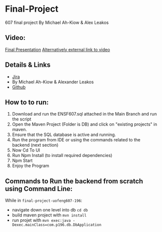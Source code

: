 # Final-Project

607 final project By Michael Ah-Kiow & Alex Leakos

## Video:

[Final Presentation](./Final_Presentation.mp4)
[Alternatively external link to video](https://youtu.be/hb6mLi8JM0A)

## Details & Links

-   [Jira](https://uofceng607-196.atlassian.net/jira/software/projects/P196/boards/1)
-   By Michael Ah-Kiow & Alexander Leakos
-   [Github](https://github.com/Software-Engineering-Courses-Moshirpour/final-project-uofeng607-196/tree/main)

## How to to run:

1. Download and run the ENSF607.sql attached in the Main Branch and run the script
2. Open the Maven Project (Folder is DB) and click on "existing projects" in maven.
3. Ensure that the SQL database is active and running.
4. Run the program from IDE or using the commands related to the backend (next section)
5. Now Cd To UI
6. Run Npm Install (to install required dependencies)
7. Npm Start
8. Enjoy the Program

## Commands to Run the backend from scratch using Command Line:

While in `final-project-uofeng607-196`:

-   navigate down one level into db `cd db`
-   build maven project with `mvn install`
-   run projet with `mvn exec:java -Dexec.mainClass=com.p196.db.DbApplication`
